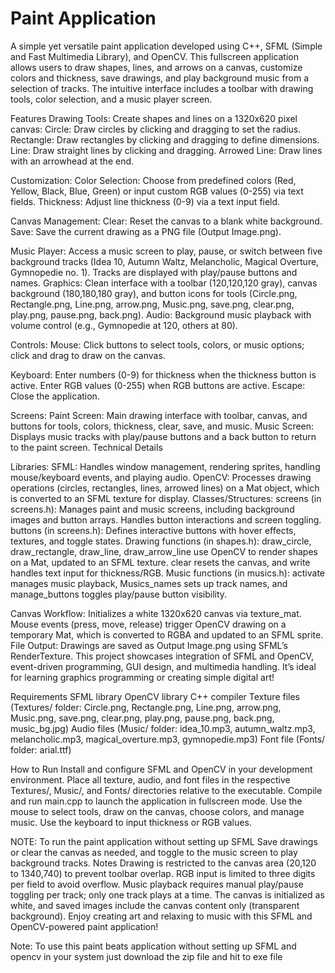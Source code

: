 # Paint Application

A simple yet versatile paint application developed using C++, SFML (Simple and Fast Multimedia Library), and OpenCV. This fullscreen application allows users to draw shapes, lines, and arrows on a canvas, customize colors and thickness, save drawings, and play background music from a selection of tracks. The intuitive interface includes a toolbar with drawing tools, color selection, and a music player screen.

Features
Drawing Tools: Create shapes and lines on a 1320x620 pixel canvas:
Circle: Draw circles by clicking and dragging to set the radius.
Rectangle: Draw rectangles by clicking and dragging to define dimensions.
Line: Draw straight lines by clicking and dragging.
Arrowed Line: Draw lines with an arrowhead at the end.

Customization:
Color Selection: Choose from predefined colors (Red, Yellow, Black, Blue, Green) or input custom RGB values (0-255) via text fields.
Thickness: Adjust line thickness (0-9) via a text input field.

Canvas Management:
Clear: Reset the canvas to a blank white background.
Save: Save the current drawing as a PNG file (Output Image.png).

Music Player:
Access a music screen to play, pause, or switch between five background tracks (Idea 10, Autumn Waltz, Melancholic, Magical Overture, Gymnopedie no. 1).
Tracks are displayed with play/pause buttons and names.
Graphics: Clean interface with a toolbar (120,120,120 gray), canvas background (180,180,180 gray), and button icons for tools (Circle.png, Rectangle.png, Line.png, arrow.png, Music.png, save.png, clear.png, play.png, pause.png, back.png).
Audio: Background music playback with volume control (e.g., Gymnopedie at 120, others at 80).

Controls:
Mouse: Click buttons to select tools, colors, or music options; click and drag to draw on the canvas.

Keyboard:
Enter numbers (0-9) for thickness when the thickness button is active.
Enter RGB values (0-255) when RGB buttons are active.
Escape: Close the application.

Screens:
Paint Screen: Main drawing interface with toolbar, canvas, and buttons for tools, colors, thickness, clear, save, and music.
Music Screen: Displays music tracks with play/pause buttons and a back button to return to the paint screen.
Technical Details

Libraries:
SFML: Handles window management, rendering sprites, handling mouse/keyboard events, and playing audio.
OpenCV: Processes drawing operations (circles, rectangles, lines, arrowed lines) on a Mat object, which is converted to an SFML texture for display.
Classes/Structures:
screens (in screens.h): Manages paint and music screens, including background images and button arrays. Handles button interactions and screen toggling.
buttons (in screens.h): Defines interactive buttons with hover effects, textures, and toggle states.
Drawing functions (in shapes.h): draw_circle, draw_rectangle, draw_line, draw_arrow_line use OpenCV to render shapes on a Mat, updated to an SFML texture. clear resets the canvas, and write handles text input for thickness/RGB.
Music functions (in musics.h): activate manages music playback, Musics_names sets up track names, and manage_buttons toggles play/pause button visibility.

Canvas Workflow:
Initializes a white 1320x620 canvas via texture_mat.
Mouse events (press, move, release) trigger OpenCV drawing on a temporary Mat, which is converted to RGBA and updated to an SFML sprite.
File Output: Drawings are saved as Output Image.png using SFML’s RenderTexture.
This project showcases integration of SFML and OpenCV, event-driven programming, GUI design, and multimedia handling. It’s ideal for learning graphics programming or creating simple digital art!

Requirements
SFML library
OpenCV library
C++ compiler
Texture files (Textures/ folder: Circle.png, Rectangle.png, Line.png, arrow.png, Music.png, save.png, clear.png, play.png, pause.png, back.png, music_bg.jpg)
Audio files (Music/ folder: idea_10.mp3, autumn_waltz.mp3, melancholic.mp3, magical_overture.mp3, gymnopedie.mp3)
Font file (Fonts/ folder: arial.ttf)

How to Run
Install and configure SFML and OpenCV in your development environment.
Place all texture, audio, and font files in the respective Textures/, Music/, and Fonts/ directories relative to the executable.
Compile and run main.cpp to launch the application in fullscreen mode.
Use the mouse to select tools, draw on the canvas, choose colors, and manage music. Use the keyboard to input thickness or RGB values.

NOTE: To run the paint application without setting up SFML
Save drawings or clear the canvas as needed, and toggle to the music screen to play background tracks.
Notes
Drawing is restricted to the canvas area (20,120 to 1340,740) to prevent toolbar overlap.
RGB input is limited to three digits per field to avoid overflow.
Music playback requires manual play/pause toggling per track; only one track plays at a time.
The canvas is initialized as white, and saved images include the canvas content only (transparent background).
Enjoy creating art and relaxing to music with this SFML and OpenCV-powered paint application!

Note: To use this paint beats application without setting up SFML and opencv in your system just download the zip file and hit to exe file
